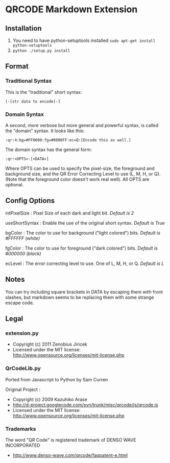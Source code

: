 QRCODE Markdown Extension
=========================

## Installation

1. You need to have python-setuptools installed
`sudo apt-get install python-setuptools`
1. `python ./setup.py install`


## Format

### Traditional Syntax

This is the "traditional" short syntax:

    [-[str data to encode]-]


### Domain Syntax

A second, more verbose but more general and powerful syntax, is called the "domain"
syntax. It looks like this:

    :qr:4:bg=#FF0000:fg=#0000FF:ec=Q:[Encode this as well.]

The domain syntax has the general form:

    :qr:<OPTS>:[<DATA>]

Where OPTS can be used to specify the pixel-size, the foreground and background size,
and the QR Error Correcting Level to use (L, M, H, or Q). (Note that the foreground
color doesn't work real well). All OPTS are optional.

## Config Options

intPixelSize
: Pixel Size of each dark and light bit. _Default is 2_

useShortSyntax
: Enable the use of the original short syntax. _Default is True_

bgColor
: The color to use for background ("light colored") bits. _Default is #FFFFFF (white)_

fgColor
: The color to use for foreground ("dark colored") bits. _Default is #000000 (black)_

ecLevel
: The error correcting level to use. One of L, M, H, or Q. _Default is L_


## Notes

You can try including square brackets in DATA by escaping them with front slashes,
but markdown seems to be replacing them with some strange escape code.

## Legal

### extension.py

+ Copyright (c) 2011 Zenobius Jiricek
+ Licensed under the MIT license: http://www.opensource.org/licenses/mit-license.php


### QrCodeLib.py

Ported from Javascript to Python by Sam Curren

Original Project :
+ Copyright (c) 2009 Kazuhiko Arase
+ http://d-project.googlecode.com/svn/trunk/misc/qrcode/js/qrcode.js
+ Licensed under the MIT license: http://www.opensource.org/licenses/mit-license.php

### Trademarks

The word "QR Code" is registered trademark of DENSO WAVE INCORPORATED

+ http://www.denso-wave.com/qrcode/faqpatent-e.html

